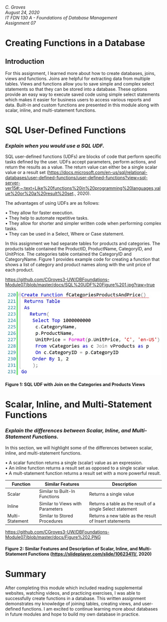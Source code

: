 *C. Groves*  
*August 24, 2020*  
*IT FDN 130 A - Foundations of Database Management*   
*Assignment 07*    

# Creating Functions in a Database

## Introduction
For this assignment, I learned more about how to create databases, joins, views and functions.  Joins are helpful for extracting data from multiple tables.  Views and functions allow you to save simple and complex select statements so that they can be stored into a database.  These options provide an easy way to execute saved code using simple select statements which makes it easier for business users to access various reports and data.  Built-in and custom functions are presented in this module along with scalar, inline, and multi-statement functions.

# SQL User-Defined Functions
### *Explain when you would use a SQL UDF.*

SQL user-defined functions (UDFs) are blocks of code that perform specific tasks defined by the user.  UDFs accept parameters, perform actions, and return the results as a value. The return value can either be a single scalar value or a result set (https://docs.microsoft.com/en-us/sql/relational-databases/user-defined-functions/user-defined-functions?view=sql-server-ver15#:~:text=Like%20functions%20in%20programming%20languages,value%20or%20a%20result%20set., 2020).  

The advantages of using UDFs are as follows:  

•	They allow for faster execution.  
•	They help to automate repetitive tasks.  
•	They allow for shorter and simpler written code when performing complex tasks.  
•	They can be used in a Select, Where or Case statement.  

In this assignment we had separate tables for products and categories.  The products table contained the ProductID, ProductName, CategoryID, and UnitPrice.  The categories table contained the CategoryID and CategoryName.  Figure 1 provides example code for creating a function that shows a list of category and product names along with the unit price of each product.  

https://github.com/CGroves3-UW/DBFoundations-Module07/blob/master/docs/SQL%20UDF%20Figure%201.jpg?raw=true

![Results of Figure 1](https://github.com/CGroves3-UW/DBFoundations-Module07/blob/master/docs/SQL%20UDF%20Figure%201.jpg?raw=true "Results of Figure 1")  
#### **Figure 1: SQL UDF with Join on the Categories and Products Views**

# Scalar, Inline, and Multi-Statement Functions  
### *Explain the differences between Scalar, Inline, and Multi-Statement Functions.*  

In this section, we will highlight some of the differences between scalar, inline, and multi-statement functions.  

•	A scalar function returns a single (scalar) value as an expression.  
•	An inline function returns a result set as opposed to a single scalar value.  
•	A mult-statement function returns a result set with a more powerful result.  


|Function|Similar Features|Description|    
|--------|----------------|-------------|
Scalar | Similar to Built-In Functions | Returns a single value  
Inline | Similar to Views with Parameters | Returns a table as the result of a single Select statement  
Multi-Statement | Similar to Stored Procedures | Returns a new table as the result of Insert statements    

https://github.com/CGroves3-UW/DBFoundations-Module07/blob/master/docs/Figure%202.PNG
#### **Figure 2: Similar Features and Description of Scalar, Inline, and Multi-Statement Functions (https://slideplayer.com/slide/10623411/, 2020)**  

# Summary

After completing this module which included reading supplemental websites, watching videos, and practicing exercises, I was able to successfully create functions in a database.  This written assignment demonstrates my knowledge of joining tables, creating views, and user-defined functions.  I am excited to continue learning more about databases in future modules and hope to build my own database in practice. 

